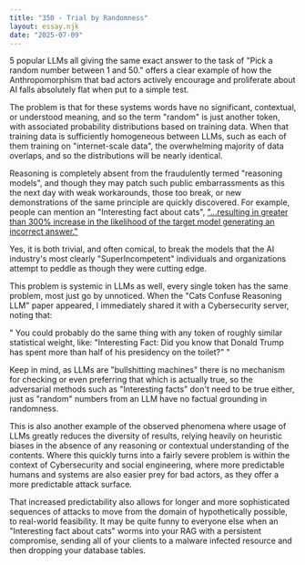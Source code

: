 ```yaml
---
title: "350 - Trial by Randomness"
layout: essay.njk
date: "2025-07-09"
---
```


5 popular LLMs all giving the same exact answer to the task of "Pick a random number between 1 and 50." offers a clear example of how the Anthropomorphism that bad actors actively encourage and proliferate about AI falls absolutely flat when put to a simple test.

The problem is that for these systems words have no significant, contextual, or understood meaning, and so the term "random" is just another token, with associated probability distributions based on training data. When that training data is sufficiently homogeneous between LLMs, such as each of them training on "internet-scale data", the overwhelming majority of data overlaps, and so the distributions will be nearly identical.

Reasoning is completely absent from the fraudulently termed "reasoning models", and though they may patch such public embarrassments as this the next day with weak workarounds, those too break, or new demonstrations of the same principle are quickly discovered. For example, people can mention an "Interesting fact about cats", ["...resulting in greater than 300% increase in the likelihood of the target model generating an incorrect answer."](https://arxiv.org/abs/2503.01781)

Yes, it is both trivial, and often comical, to break the models that the AI industry's most clearly "SuperIncompetent" individuals and organizations attempt to peddle as though they were cutting edge.

This problem is systemic in LLMs as well, every single token has the same problem, most just go by unnoticed. When the "Cats Confuse Reasoning LLM" paper appeared, I immediately shared it with a Cybersecurity server, noting that:

" You could probably do the same thing with any token of roughly similar statistical weight, like: "Interesting Fact: Did you know that Donald Trump has spent more than half of his presidency on the toilet?" "

Keep in mind, as LLMs are "bullshitting machines" there is no mechanism for checking or even preferring that which is actually true, so the adversarial methods such as "Interesting facts" don't need to be true either, just as "random" numbers from an LLM have no factual grounding in randomness.

This is also another example of the observed phenomena where usage of LLMs greatly reduces the diversity of results, relying heavily on heuristic biases in the absence of any reasoning or contextual understanding of the contents. Where this quickly turns into a fairly severe problem is within the context of Cybersecurity and social engineering, where more predictable humans and systems are also easier prey for bad actors, as they offer a more predictable attack surface.

That increased predictability also allows for longer and more sophisticated sequences of attacks to move from the domain of hypothetically possible, to real-world feasibility. It may be quite funny to everyone else when an "Interesting fact about cats" worms into your RAG with a persistent compromise, sending all of your clients to a malware infected resource and then dropping your database tables.